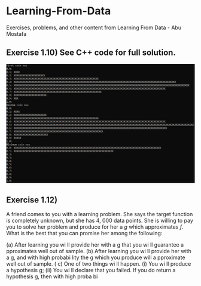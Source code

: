 # Learning-From-Data
Exercises, problems, and other content from Learning From Data - Abu Mostafa

## Exercise 1.10) See C++ code for full solution.
<img src="https://github.com/nps6-uwf/Learning-From-Data/blob/main/assets/histo.PNG?raw=true"></img>

## Exercise 1.12)

A friend comes to you with a learning problem. She says the target function is completely unknown, but she has 4, 000 data points. She is 
willing to pay you to solve her problem and produce for her a <i>g</i> which 
approximates <i>f</i>. What is the best that you can promise her among the 
following: 

(a) After learning you wi ll provide her with a g that you wi ll guarantee 
a pproximates well out of sample. 
(b) After learning you wi ll provide her with a g, and with high probabi lity 
the g which you produce will a pproximate well out of sample. 
( c) One of two things wi ll happen. 
(i) You wi ll produce a hypothesis g; 
(ii) You wi ll declare that you failed. 
If you do return a hypothesis g, then with high proba bi
